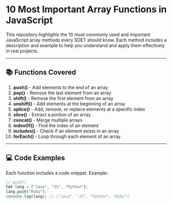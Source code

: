 # 10 Most Important Array Functions in JavaScript

This repository highlights the 10 most commonly used and important JavaScript array methods every SDET should know. Each method includes a description and example to help you understand and apply them effectively in real projects.

---

## 📚 Functions Covered

1. **push()** - Add elements to the end of an array
2. **pop()** - Remove the last element from an array
3. **shift()** - Remove the first element from an array
4. **unshift()** - Add elements at the beginning of an array
5. **splice()** - Add, remove, or replace elements at a specific index
6. **slice()** - Extract a portion of an array
7. **concat()** - Merge multiple arrays
8. **indexOf()** - Find the index of an element
9. **includes()** - Check if an element exists in an array
10. **forEach()** - Loop through each element of an array

---

## 💻 Code Examples

Each function includes a code snippet. Example:

```js
// push()
let lang = ["Java", "JS", "Python"];
lang.push("Ruby");
console.log(lang); // ["Java", "JS", "Python", "Ruby"]
